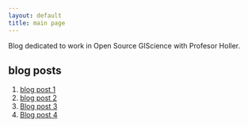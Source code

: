 ```yaml
---
layout: default
title: main page
---
```


Blog dedicated to work in Open Source GIScience with Profesor Holler.

## blog posts

1. [blog post 1](blogpost1.md)
2. [blog post 2](blogpost2.md)
3. [Blog post 3](blogpost3.md)
4. [Blog post 4](blogpost4.md)
